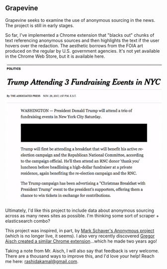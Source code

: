 ## Grapevine

Grapevine seeks to examine the use of anonymous sourcing in the news. The project is still in early stages.

So far, I've implemented a Chrome extension that "blacks out" chunks of text referencing anonymous sources and then highlights the text if the user hovers over the redaction. The aesthetic borrows from the FOIA art produced on the regular by U.S. government agencies. It's not yet available in the Chrome Web Store, but it is available here. 

<img align="center" src="images/grapevine.gif">

Ultimately, I'd like this project to include data about anonymous sourcing across as many news sites as possible. I'm thinking some sort of scraper + elasticsearch combo? 

This project was inspired, in part, by [Mark Schaver's Anonymous project](https://github.com/markschaver/anonymous-2.0) (which is no longer live, it seems). I also very recently discovered [Gregor Aisch created a similar Chrome extension](https://github.com/gka/citation-needed)...which he made two years ago! 

Taking a note from Mr. Aisch, I will also say that feedback is very welcome. There are a thousand ways to improve this, and I'd love your help! Reach me here: [rashidakamal@gmail.com](rashidakamal@gmail.com).

